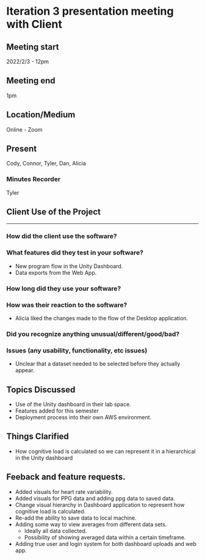 # Iteration 3 presentation meeting with Client

## Meeting start
2022/2/3 - 12pm

## Meeting end
1pm

## Location/Medium
Online - Zoom

## Present
Cody, Connor, Tyler, Dan, Alicia

### Minutes Recorder
Tyler

## Client Use of the Project
---

### How did the client use the software?

### What features did they test in your software?

- New program flow in the Unity Dashboard.
- Data exports from the Web App.

### How long did they use your software?

### How was their reaction to the software?

- Alicia liked the changes made to the flow of the Desktop application.

### Did you recognize anything unusual/different/good/bad?

### Issues (any usability, functionality, etc issues)

- Unclear that a dataset needed to be selected before they actually appear.

## Topics Discussed

- Use of the Unity dashboard in their lab space.
- Features added for this semester
- Deployment process into their own AWS environment.

## Things Clarified

- How cognitive load is calculated so we can represent it in a hierarchical in the Unity dashboard

## Feeback and feature requests.
- Added visuals for heart rate variability.
- Added visuals for PPG data and adding ppg data to saved data.
- Change visual hierarchy in Dashboard application to represent how cognitive load is calculated.
- Re-add the ability to save data to local machine.
- Adding some way to view averages from different data sets.
    - Ideally all data collected.
    - Possibility of showing averaged data within a certain timeframe.
- Adding true user and login system for both dashboard uploads and web app.
